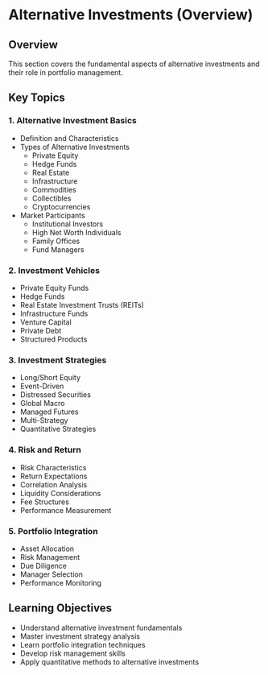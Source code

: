 # Alternative Investments (Overview)

## Overview
This section covers the fundamental aspects of alternative investments and their role in portfolio management.

## Key Topics

### 1. Alternative Investment Basics
- Definition and Characteristics
- Types of Alternative Investments
  - Private Equity
  - Hedge Funds
  - Real Estate
  - Infrastructure
  - Commodities
  - Collectibles
  - Cryptocurrencies
- Market Participants
  - Institutional Investors
  - High Net Worth Individuals
  - Family Offices
  - Fund Managers

### 2. Investment Vehicles
- Private Equity Funds
- Hedge Funds
- Real Estate Investment Trusts (REITs)
- Infrastructure Funds
- Venture Capital
- Private Debt
- Structured Products

### 3. Investment Strategies
- Long/Short Equity
- Event-Driven
- Distressed Securities
- Global Macro
- Managed Futures
- Multi-Strategy
- Quantitative Strategies

### 4. Risk and Return
- Risk Characteristics
- Return Expectations
- Correlation Analysis
- Liquidity Considerations
- Fee Structures
- Performance Measurement

### 5. Portfolio Integration
- Asset Allocation
- Risk Management
- Due Diligence
- Manager Selection
- Performance Monitoring

## Learning Objectives
- Understand alternative investment fundamentals
- Master investment strategy analysis
- Learn portfolio integration techniques
- Develop risk management skills
- Apply quantitative methods to alternative investments 